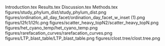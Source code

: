 Introduction.tex
Results.tex
Discussion.tex
Methods.tex
figures/study_phylum_dist/study_phylum_dist.png
figures/ordination_all_day_facet/ordination_day_facet_w_inset (1).png
figures/l2fc1/l2fc.png
figures/scatter_heavy_topN2/scatter_heavy_topN.png
figures/het_cyano_temp/het_cyano_temp.png
figures/rarefacation_curves/rarefacation_curves.png
figures/LTP_blast_table/LTP_blast_table.png
figures/clost.tree/clost.tree.png
